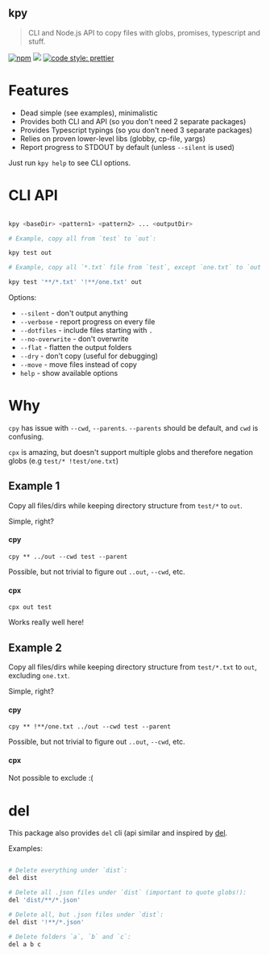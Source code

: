 ## kpy

> CLI and Node.js API to copy files with globs, promises, typescript and stuff.

[![npm](https://img.shields.io/npm/v/kpy/latest.svg)](https://www.npmjs.com/package/kpy)
[![](https://circleci.com/gh/kirillgroshkov/kpy.svg?style=shield&circle-token=cbb20b471eb9c1d5ed975e28c2a79a45671d78ea)](https://circleci.com/gh/kirillgroshkov/kpy)
[![code style: prettier](https://img.shields.io/badge/code_style-prettier-ff69b4.svg?style=flat-square)](https://github.com/prettier/prettier)

# Features

- Dead simple (see examples), minimalistic
- Provides both CLI and API (so you don't need 2 separate packages)
- Provides Typescript typings (so you don't need 3 separate packages)
- Relies on proven lower-level libs (globby, cp-file, yargs)
- Report progress to STDOUT by default (unless `--silent` is used)

Just run `kpy help` to see CLI options.

# CLI API

```sh

kpy <baseDir> <pattern1> <pattern2> ... <outputDir>

# Example, copy all from `test` to `out`:

kpy test out

# Example, copy all `*.txt` file from `test`, except `one.txt` to `out`:

kpy test '**/*.txt' '!**/one.txt' out

```

Options:

- `--silent` - don't output anything
- `--verbose` - report progress on every file
- `--dotfiles` - include files starting with `.`
- `--no-overwrite` - don't overwrite
- `--flat` - flatten the output folders
- `--dry` - don't copy (useful for debugging)
- `--move` - move files instead of copy
- `help` - show available options

# Why

`cpy` has issue with `--cwd`, `--parents`. `--parents` should be default, and `cwd` is confusing.

`cpx` is amazing, but doesn't support multiple globs and therefore negation globs (e.g
`test/* !test/one.txt`)

## Example 1

Copy all files/dirs while keeping directory structure from `test/*` to `out`.

Simple, right?

#### cpy

    cpy ** ../out --cwd test --parent

Possible, but not trivial to figure out `..out`, `--cwd`, etc.

#### cpx

    cpx out test

Works really well here!

## Example 2

Copy all files/dirs while keeping directory structure from `test/*.txt` to `out`, excluding
`one.txt`.

Simple, right?

#### cpy

    cpy ** !**/one.txt ../out --cwd test --parent

Possible, but not trivial to figure out `..out`, `--cwd`, etc.

#### cpx

Not possible to exclude :(

# del

This package also provides `del` cli (api similar and inspired by
[del](https://github.com/sindresorhus/del).

Examples:

```sh

# Delete everything under `dist`:
del dist

# Delete all .json files under `dist` (important to quote globs!):
del 'dist/**/*.json'

# Delete all, but .json files under `dist`:
del dist '!**/*.json'

# Delete folders `a`, `b` and `c`:
del a b c

```
